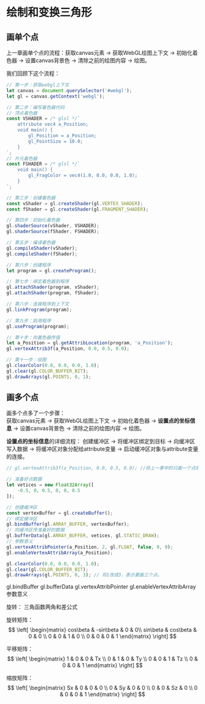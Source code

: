 # 绘制和变换三角形

## 画单个点
上一章画单个点的流程：获取canvas元素 -> 获取WebGL绘图上下文 -> 初始化着色器 -> 设置canvas背景色 -> 清除之前的绘图内容 -> 绘图。


我们回顾下这个流程：
```javascript
// 第一步：获取webgl上下文
let canvas = document.querySelector('#webgl');
let gl = canvas.getContext('webgl');

// 第二步：编写着色器代码
// 顶点着色器
const VSHADER = /* glsl */`
	attribute vec4 a_Position;
	void main() {
		gl_Position = a_Position;
		gl_PointSize = 10.0;
	}
`;
// 片元着色器
const FSHADER = /* glsl */`
	void main() {
		gl_FragColor = vec4(1.0, 0.0, 0.0, 1.0);
	}
`;

// 第三步：创建着色器
const vShader = gl.createShader(gl.VERTEX_SHADER);
const fShader = gl.createShader(gl.FRAGMENT_SHADER);

// 第四步：初始化着色器
gl.shaderSource(vShader, VSHADER);
gl.shaderSource(fShader, FSHADER);

// 第五步：编译着色器
gl.compileShader(vShader);
gl.compileShader(fShader);

// 第六步：创建程序
let program = gl.createProgram();

// 第七步：绑定着色器到程序
gl.attachShader(program, vShader);
gl.attachShader(program, fShader);

// 第八步：连接程序到上下文
gl.linkProgram(program);

// 第九步：启用程序
gl.useProgram(program);

// 第十步：向着色器传值
let a_Position = gl.getAttribLocation(program, 'a_Position');
gl.vertexAttrib3f(a_Position, 0.0, 0.5, 0.0);

// 第十一步：绘图
gl.clearColor(0.0, 0.0, 0.0, 1.0);
gl.clear(gl.COLOR_BUFFER_BIT);
gl.drawArrays(gl.POINTS, 0, 1);
```

## 画多个点
画多个点多了一个步骤：  
获取canvas元素 -> 获取WebGL绘图上下文 -> 初始化着色器 -> **设置点的坐标信息** -> 设置canvas背景色 -> 清除之前的绘图内容 -> 绘图。  

**设置点的坐标信息**的详细流程：
创建缓冲区 -> 将缓冲区绑定到目标 -> 向缓冲区写入数据 -> 将缓冲区对象分配给attribute变量 -> 启动缓冲区对象与attribute变量的连接。

```javascript
// gl.vertexAttrib3f(a_Position, 0.0, 0.5, 0.0); //将上一章中的只画一个点的操作注释

// 准备好点数据
let vetices = new Float32Array([
	-0.5, 0, 0.5, 0, 0, 0.5
]);

// 创建缓冲区
const vertexBuffer = gl.createBuffer();
// 绑定缓冲区
gl.bindBuffer(gl.ARRAY_BUFFER, vertexBuffer);
// 向缓冲区传准备好的数据
gl.bufferData(gl.ARRAY_BUFFER, vetices, gl.STATIC_DRAW);
// 参数意义
gl.vertexAttribPointer(a_Position, 2, gl.FLOAT, false, 0, 0);
gl.enableVertexAttribArray(a_Position);

gl.clearColor(0.0, 0.0, 0.0, 1.0);
gl.clear(gl.COLOR_BUFFER_BIT);
gl.drawArrays(gl.POINTS, 0, 3); // 将1改成3，表示要画三个点。
```

gl.bindBuffer
gl.bufferData
gl.vertexAttribPointer
gl.enableVertexAttribArray
参数意义


旋转：
三角函数两角和差公式

旋转矩阵：
$$
\left[
\begin{matrix}
	cos\beta & -sin\beta & 0 & 0\\
	sin\beta & cos\beta & 0 & 0 \\
	0 & 0 & 1 & 0 \\
  0 & 0 & 0 & 1
\end{matrix}
\right]
$$



平移矩阵：
$$
\left[
\begin{matrix}
	1 & 0 & 0 & Tx \\
	0 & 1 & 0 & Ty \\
	0 & 0 & 1 & Tz \\
  0 & 0 & 0 & 1
\end{matrix}
\right]
$$

缩放矩阵：
$$
\left[
\begin{matrix}
	Sx & 0 & 0 & 0 \\
	0 & Sy & 0 & 0 \\
	0 & 0 & Sz & 0 \\
  0 & 0 & 0 & 1
\end{matrix}
\right]
$$